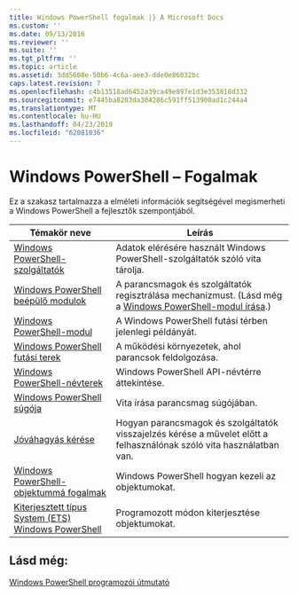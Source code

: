 ```yaml
---
title: Windows PowerShell fogalmak |} A Microsoft Docs
ms.custom: ''
ms.date: 09/13/2016
ms.reviewer: ''
ms.suite: ''
ms.tgt_pltfrm: ''
ms.topic: article
ms.assetid: 3dd5608e-50b6-4c6a-aee3-dde0e86032bc
caps.latest.revision: 7
ms.openlocfilehash: c4b13518ad6452a39ca49e897e1d3e353818d332
ms.sourcegitcommit: e7445ba8203da304286c591ff513900ad1c244a4
ms.translationtype: MT
ms.contentlocale: hu-HU
ms.lasthandoff: 04/23/2019
ms.locfileid: "62081036"
---
```

# <a name="windows-powershell-concepts"></a>Windows PowerShell – Fogalmak

Ez a szakasz tartalmazza a elméleti információk segítségével megismerheti a Windows PowerShell a fejlesztők szempontjából.

|Témakör neve|Leírás|
|----------------|-----------------|
|[Windows PowerShell-szolgáltatók](http://msdn.microsoft.com/en-us/a65c5c75-1131-4ade-90d3-a613dbe620e9)|Adatok elérésére használt Windows PowerShell-szolgáltatók szóló vita tárolja.|
|[Windows PowerShell beépülő modulok](http://msdn.microsoft.com/en-us/20e081a9-522c-48bf-9f21-faaf8cca2e82)|A parancsmagok és szolgáltatók regisztrálása mechanizmust. (Lásd még a [Windows PowerShell-modul írása](../module/writing-a-windows-powershell-module.md).)|
|[Windows PowerShell-modul](http://msdn.microsoft.com/en-us/949f06e8-0224-4cd3-bbad-a0cebbb5dec8)|A Windows PowerShell futási térben jelenlegi példányát.|
|[Windows PowerShell futási terek](http://msdn.microsoft.com/en-us/a1582cfe-f06d-4aff-adc6-71f49a860ce9)|A működési környezetek, ahol parancsok feldolgozása.|
|[Windows PowerShell-névterek](http://msdn.microsoft.com/en-us/04bd2841-e90c-47d2-8a1f-3aeb3df35176)|Windows PowerShell API-névtérre áttekintése.|
|[Windows PowerShell súgója](http://msdn.microsoft.com/en-us/097b7c1c-a056-4b36-9c86-65b2ee702fc7)|Vita írása parancsmag súgójában.|
|[Jóváhagyás kérése](../cmdlet/requesting-confirmation-from-cmdlets.md)|Hogyan parancsmagok és szolgáltatók visszajelzés kérése a művelet előtt a felhasználónak szóló vita használatban van.|
|[Windows PowerShell-objektummá fogalmak](http://msdn.microsoft.com/en-us/a1449178-b6fd-4ca8-a5e1-d747c2c54181)|Windows PowerShell hogyan kezeli az objektumokat.|
|[Kiterjesztett típus System (ETS) Windows PowerShell](http://msdn.microsoft.com/en-us/12700631-be23-4e6b-9bf0-81ea0d166353)|Programozott módon kiterjesztése objektumokat.|

## <a name="see-also"></a>Lásd még:

[Windows PowerShell programozói útmutató](./windows-powershell-programmer-s-guide.md)